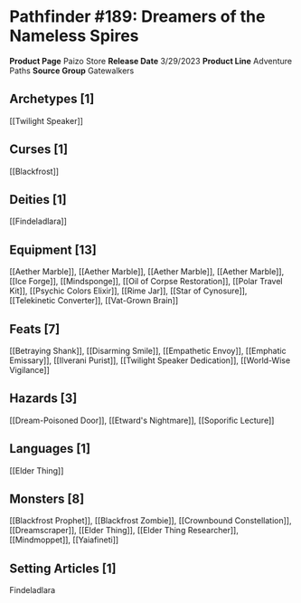 ﻿---
id: '195'
name: Pathfinder 189. Dreamers of the Nameless Spires
rarity: Common
source: null
trait: null
type: Source

---
# Pathfinder #189: Dreamers of the Nameless Spires

**Product Page** Paizo Store
**Release Date** 3/29/2023
**Product Line** Adventure Paths
**Source Group** Gatewalkers

## Archetypes [1]

[[Twilight Speaker]]

## Curses [1]

[[Blackfrost]]

## Deities [1]

[[Findeladlara]]

## Equipment [13]

[[Aether Marble]], [[Aether Marble]], [[Aether Marble]], [[Aether Marble]], [[Ice Forge]], [[Mindsponge]], [[Oil of Corpse Restoration]], [[Polar Travel Kit]], [[Psychic Colors Elixir]], [[Rime Jar]], [[Star of Cynosure]], [[Telekinetic Converter]], [[Vat-Grown Brain]]

## Feats [7]

[[Betraying Shank]], [[Disarming Smile]], [[Empathetic Envoy]], [[Emphatic Emissary]], [[Ilverani Purist]], [[Twilight Speaker Dedication]], [[World-Wise Vigilance]]

## Hazards [3]

[[Dream-Poisoned Door]], [[Etward's Nightmare]], [[Soporific Lecture]]

## Languages [1]

[[Elder Thing]]

## Monsters [8]

[[Blackfrost Prophet]], [[Blackfrost Zombie]], [[Crownbound Constellation]], [[Dreamscraper]], [[Elder Thing]], [[Elder Thing Researcher]], [[Mindmoppet]], [[Yaiafineti]]

## Setting Articles [1]

Findeladlara
